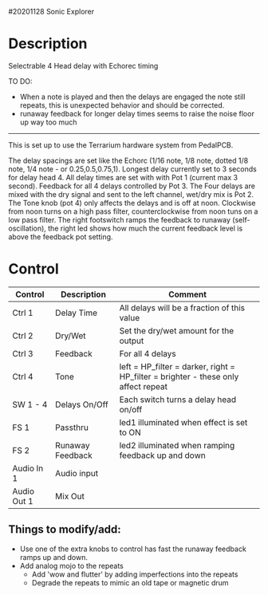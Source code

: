 #20201128 Sonic Explorer

# Description
Selectrable 4 Head delay with Echorec timing

TO DO:
 - When a note is played and then the delays are engaged the note still repeats, this is unexpected behavior and should be corrected.
 - runaway feedback for longer delay times seems to raise the noise floor up way too much
 
-----
This is set up to use the Terrarium hardware system from PedalPCB.

The delay spacings are set like the Echorc (1/16 note, 1/8 note, dotted 1/8 note, 1/4 note - or 0.25,0.5,0.75,1).
Longest delay currently set to 3 seconds for delay head 4.
All delay times are set with with Pot 1 (current max 3 second). Feedback for all 4 delays controlled by Pot 3.
The Four delays are mixed with the dry signal and sent to the left channel, wet/dry mix is Pot 2. 
The Tone knob (pot 4) only affects the delays and is off at noon. Clockwise from noon turns on a high pass filter, counterclockwise from noon tuns on a low pass filter.
The right footswitch ramps the feedback to runaway (self-oscillation), the right led shows how much the current feedback level is above the feedback pot setting.

# Control

| Control | Description | Comment |
| --- | --- | --- |
| Ctrl 1 | Delay Time | All delays will be a fraction of this value |
| Ctrl 2 | Dry/Wet | Set the dry/wet amount for the output |
| Ctrl 3 | Feedback| For all 4 delays |
| Ctrl 4 | Tone | left = HP_filter = darker, right = HP_filter = brighter - these only affect repeat|
| SW 1 - 4 | Delays On/Off | Each switch turns a delay head on/off |
| FS 1 | Passthru | led1 illuminated when effect is set to ON |
| FS 2 | Runaway Feedback | led2 illuminated when ramping feedback up and down|
| Audio In 1 | Audio input | |
| Audio Out 1 | Mix Out | |

## Things to modify/add:

 - Use one of the extra knobs to control has fast the runaway feedback ramps up and down.
 - Add analog mojo to the repeats
   - Add 'wow and flutter' by adding imperfections into the repeats
   - Degrade the repeats to mimic an old tape or magnetic drum
   
